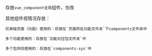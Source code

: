 存放`vue_component全局`组件，勿改

其他组件视情况存放：

    仅单独页面（功能）使用的：存放在`页面所在功能文件夹`下components文件夹中

    多个功能使用的：存放在`功能对应包文件夹`中

    多个包共同使用的：存放在`components-sys`中
